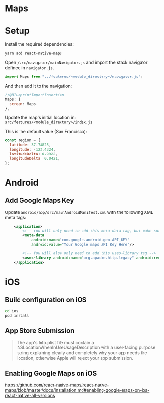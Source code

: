# Maps

# Setup

Install the required dependencies:

```sh
yarn add react-native-maps
```

Open `/src/navigator/mainNavigator.js` and import the stack navigator defined in `navigator.js`.

```javascript
import Maps from "../features/<module_directory>/navigator.js";
```

And then add it to the navigation:

```javascript
//@BlueprintImportInsertion
Maps: {
  screen: Maps
},
```

Update the map's initial location in:
`src/features/<module_directory>/index.js`

This is the default value (San Francisco):

```javascript
const region = {
  latitude: 37.78825,
  longitude: -122.4324,
  latitudeDelta: 0.0922,
  longitudeDelta: 0.0421,
};
```

# Android

## Add Google Maps Key

Update `android/app/src/mainAndroidManifest.xml` with the following XML meta tags:

```xml
    <application>
        <!-- You will only need to add this meta-data tag, but make sure it's a child of application -->
        <meta-data
            android:name="com.google.android.geo.API_KEY"
            android:value="Your Google maps API Key Here"/>

        <!-- You will also only need to add this uses-library tag -->
        <uses-library android:name="org.apache.http.legacy" android:required="false"/>
    </application>
```

# iOS

## Build configuration on iOS

```sh
cd ios
pod install
```

## App Store Submission

> The app's Info.plist file must contain a NSLocationWhenInUseUsageDescription with a user-facing purpose string explaining clearly and completely why your app needs the location, otherwise Apple will reject your app submission.

## Enabling Google Maps on iOS

https://github.com/react-native-maps/react-native-maps/blob/master/docs/installation.md#enabling-google-maps-on-ios-react-native-all-versions
